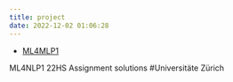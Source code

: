 ```yaml
---
title: project
date: 2022-12-02 01:06:28
---
```


- [ML4MLP1](https://github.com/SvRaining/ML4NLP1)

ML4NLP1 22HS Assignment solutions #Universitäte Zürich
